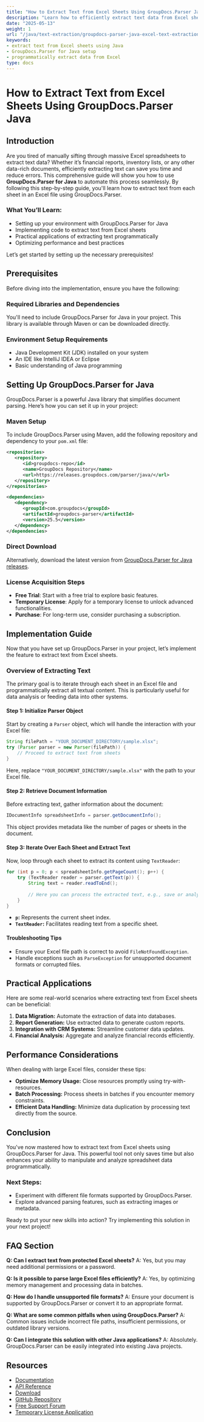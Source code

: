 ```yaml
---
title: "How to Extract Text from Excel Sheets Using GroupDocs.Parser Java - A Comprehensive Guide"
description: "Learn how to efficiently extract text data from Excel sheets using GroupDocs.Parser for Java. This step-by-step guide covers setup, implementation, and practical applications."
date: "2025-05-13"
weight: 1
url: "/java/text-extraction/groupdocs-parser-java-excel-text-extraction-guide/"
keywords:
- extract text from Excel sheets using Java
- GroupDocs.Parser for Java setup
- programmatically extract data from Excel
type: docs
---
```

# How to Extract Text from Excel Sheets Using GroupDocs.Parser Java

## Introduction

Are you tired of manually sifting through massive Excel spreadsheets to extract text data? Whether it’s financial reports, inventory lists, or any other data-rich documents, efficiently extracting text can save you time and reduce errors. This comprehensive guide will show you how to use **GroupDocs.Parser for Java** to automate this process seamlessly. By following this step-by-step guide, you'll learn how to extract text from each sheet in an Excel file using GroupDocs.Parser.

### What You’ll Learn:
- Setting up your environment with GroupDocs.Parser for Java
- Implementing code to extract text from Excel sheets
- Practical applications of extracting text programmatically
- Optimizing performance and best practices

Let’s get started by setting up the necessary prerequisites!

## Prerequisites

Before diving into the implementation, ensure you have the following:

### Required Libraries and Dependencies

You'll need to include GroupDocs.Parser for Java in your project. This library is available through Maven or can be downloaded directly.

### Environment Setup Requirements

- Java Development Kit (JDK) installed on your system
- An IDE like IntelliJ IDEA or Eclipse
- Basic understanding of Java programming

## Setting Up GroupDocs.Parser for Java

GroupDocs.Parser is a powerful Java library that simplifies document parsing. Here’s how you can set it up in your project:

### Maven Setup

To include GroupDocs.Parser using Maven, add the following repository and dependency to your `pom.xml` file:

```xml
<repositories>
   <repository>
      <id>groupdocs-repo</id>
      <name>GroupDocs Repository</name>
      <url>https://releases.groupdocs.com/parser/java/</url>
   </repository>
</repositories>

<dependencies>
   <dependency>
      <groupId>com.groupdocs</groupId>
      <artifactId>groupdocs-parser</artifactId>
      <version>25.5</version>
   </dependency>
</dependencies>
```

### Direct Download

Alternatively, download the latest version from [GroupDocs.Parser for Java releases](https://releases.groupdocs.com/parser/java/).

### License Acquisition Steps

- **Free Trial**: Start with a free trial to explore basic features.
- **Temporary License**: Apply for a temporary license to unlock advanced functionalities.
- **Purchase**: For long-term use, consider purchasing a subscription.

## Implementation Guide

Now that you have set up GroupDocs.Parser in your project, let’s implement the feature to extract text from Excel sheets.

### Overview of Extracting Text

The primary goal is to iterate through each sheet in an Excel file and programmatically extract all textual content. This is particularly useful for data analysis or feeding data into other systems.

#### Step 1: Initialize Parser Object

Start by creating a `Parser` object, which will handle the interaction with your Excel file:

```java
String filePath = "YOUR_DOCUMENT_DIRECTORY/sample.xlsx";
try (Parser parser = new Parser(filePath)) {
    // Proceed to extract text from sheets
}
```

Here, replace `"YOUR_DOCUMENT_DIRECTORY/sample.xlsx"` with the path to your Excel file.

#### Step 2: Retrieve Document Information

Before extracting text, gather information about the document:

```java
IDocumentInfo spreadsheetInfo = parser.getDocumentInfo();
```

This object provides metadata like the number of pages or sheets in the document.

#### Step 3: Iterate Over Each Sheet and Extract Text

Now, loop through each sheet to extract its content using `TextReader`:

```java
for (int p = 0; p < spreadsheetInfo.getPageCount(); p++) {
    try (TextReader reader = parser.getText(p)) {
        String text = reader.readToEnd();
        
        // Here you can process the extracted text, e.g., save or analyze it.
    }
}
```

- **`p`:** Represents the current sheet index.
- **`TextReader`:** Facilitates reading text from a specific sheet.

#### Troubleshooting Tips

- Ensure your Excel file path is correct to avoid `FileNotFoundException`.
- Handle exceptions such as `ParseException` for unsupported document formats or corrupted files.

## Practical Applications

Here are some real-world scenarios where extracting text from Excel sheets can be beneficial:

1. **Data Migration:** Automate the extraction of data into databases.
2. **Report Generation:** Use extracted data to generate custom reports.
3. **Integration with CRM Systems:** Streamline customer data updates.
4. **Financial Analysis:** Aggregate and analyze financial records efficiently.

## Performance Considerations

When dealing with large Excel files, consider these tips:

- **Optimize Memory Usage:** Close resources promptly using try-with-resources.
- **Batch Processing:** Process sheets in batches if you encounter memory constraints.
- **Efficient Data Handling:** Minimize data duplication by processing text directly from the source.

## Conclusion

You've now mastered how to extract text from Excel sheets using GroupDocs.Parser for Java. This powerful tool not only saves time but also enhances your ability to manipulate and analyze spreadsheet data programmatically. 

### Next Steps:
- Experiment with different file formats supported by GroupDocs.Parser.
- Explore advanced parsing features, such as extracting images or metadata.

Ready to put your new skills into action? Try implementing this solution in your next project!

## FAQ Section

**Q: Can I extract text from protected Excel sheets?**
A: Yes, but you may need additional permissions or a password.

**Q: Is it possible to parse large Excel files efficiently?**
A: Yes, by optimizing memory management and processing data in batches.

**Q: How do I handle unsupported file formats?**
A: Ensure your document is supported by GroupDocs.Parser or convert it to an appropriate format.

**Q: What are some common pitfalls when using GroupDocs.Parser?**
A: Common issues include incorrect file paths, insufficient permissions, or outdated library versions.

**Q: Can I integrate this solution with other Java applications?**
A: Absolutely. GroupDocs.Parser can be easily integrated into existing Java projects.

## Resources

- [Documentation](https://docs.groupdocs.com/parser/java/)
- [API Reference](https://reference.groupdocs.com/parser/java)
- [Download](https://releases.groupdocs.com/parser/java/)
- [GitHub Repository](https://github.com/groupdocs-parser/GroupDocs.Parser-for-Java)
- [Free Support Forum](https://forum.groupdocs.com/c/parser)
- [Temporary License Application](https://purchase.groupdocs.com/temporary-license/) 

